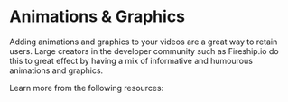 # Animations & Graphics

Adding animations and graphics to your videos are a great way to retain users. Large creators in the developer community such as Fireship.io do this to great effect by having a mix of informative and humourous animations and graphics.

Learn more from the following resources:

